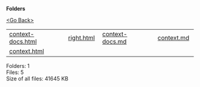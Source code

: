 **Folders**

[&lt;Go Back&gt;](../right.html)

<table><tbody><tr class="odd"><td><a href="context-docs.html">context-docs.html</a> </td><td><a href="right.html">right.html</a> </td><td><a href="context-docs.md">context-docs.md</a> </td><td><a href="context.md">context.md</a> </td></tr><tr class="even"><td><a href="context.html">context.html</a> </td><td></td><td></td><td></td></tr></tbody></table>

Folders: 1  
Files: 5  
Size of all files: 41645 KB
